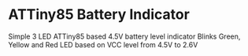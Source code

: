 ATTiny85 Battery Indicator
========================

Simple 3 LED ATTiny85 based 4.5V battery level indicator
Blinks Green, Yellow and Red LED based on VCC level from 4.5V to 2.6V
